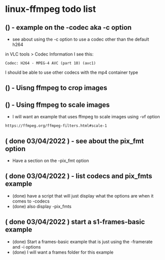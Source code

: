 # linux-ffmpeg todo list

## () - example on the -codec aka -c option
* see about using the -c option to use a codec other than the default h264

in VLC tools > Codec Information I see this:
```
Codec: H264 - MPEG-4 AVC (part 10) (avc1)
```
I should be able to use other codecs with the mp4 container type

## () - Uisng ffmpeg to crop images

## () - Using ffmpeg to scale images
* I will want an example that uses ffmpeg to scale images using -vf option
```
https://ffmpeg.org/ffmpeg-filters.html#scale-1
```

## ( done 03/04/2022 ) - see about the pix_fmt option
* Have a section on the -pix_fmt option

## ( done 03/04/2022 ) - list codecs and pix_fmts example
* (done) have a script that will just display what the options are when it comes to -codecs
* (done) also display -pix_fmts

## ( done 03/04/2022 ) start a s1-frames-basic example
* (done) Start a frames-basic example that is just using the -framerate and -i options
* (done) I will want a frames folder for this example